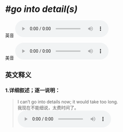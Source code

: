 # ***\#go into detail(s)*** 
英音
<audio src="./media/go into details1_AAC.aac" controls="controls"></audio>

美音
<audio src="./media/go into details2_AAC.aac" controls="controls"></audio>



  

英文释义
---
### 1.**详细叙述；逐一说明：**  

 > I can’t go into details now; it would take too long.  
 > 我现在不能细说，太费时间了。    
<audio src="./media/detail-3 .aac" controls="controls"></audio>


